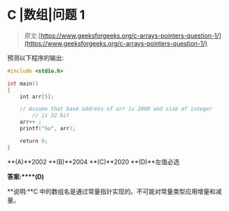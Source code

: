 # C |数组|问题 1

> 原文:[https://www.geeksforgeeks.org/c-arrays-pointers-question-1/](https://www.geeksforgeeks.org/c-arrays-pointers-question-1/)

预测以下程序的输出:

```cpp
#include <stdio.h>

int main()
{
    int arr[5];

    // Assume that base address of arr is 2000 and size of integer
        // is 32 bit
    arr++ ;
    printf("%u", arr);

    return 0;
}
```

**(A)**2002
**(B)**2004
**(C)**2020
**(D)**左值必选

**答案:****(D)**

**说明:**C 中的数组名是通过常量指针实现的。不可能对常量类型应用增量和减量。